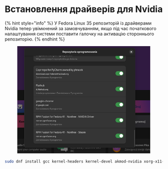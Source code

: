 # Встановлення драйверів для Nvidia

{% hint style="info" %}
У Fedora Linux 35 репозиторій із драйверами Nvidia тепер увімкнений за замовчуванням, якщо під час початкового налаштування системи поставити галочку на активацію стороннього репозиторію.
{% endhint %}

<figure><img src="../../../../.gitbook/assets/image (1) (1) (1) (1) (1) (1) (1).png" alt=""><figcaption></figcaption></figure>

```bash
sudo dnf install gcc kernel-headers kernel-devel akmod-nvidia xorg-x11-drv-nvidia xorg-x11-drv-nvidia-libs xorg-x11-drv-nvidia-power nvidia-settings
```
